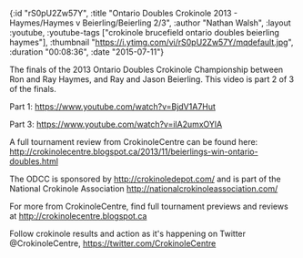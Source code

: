 {:id "rS0pU2Zw57Y",
 :title
 "Ontario Doubles Crokinole 2013 - Haymes/Haymes v Beierling/Beierling 2/3",
 :author "Nathan Walsh",
 :layout :youtube,
 :youtube-tags ["crokinole brucefield ontario doubles beierling haymes"],
 :thumbnail "https://i.ytimg.com/vi/rS0pU2Zw57Y/mqdefault.jpg",
 :duration "00:08:36",
 :date "2015-07-11"}

The finals of the 2013 Ontario Doubles Crokinole Championship between Ron and Ray Haymes, and Ray and Jason Beierling. This video is part 2 of 3 of the finals.

Part 1: https://www.youtube.com/watch?v=BjdV1A7Hut

Part 3: https://www.youtube.com/watch?v=ilA2umxOYlA

A full tournament review from CrokinoleCentre can be found here: http://crokinolecentre.blogspot.ca/2013/11/beierlings-win-ontario-doubles.html

The ODCC is sponsored by http://crokinoledepot.com/ and is part of the National Crokinole Association http://nationalcrokinoleassociation.com/

For more from CrokinoleCentre, find full tournament previews and reviews at http://crokinolecentre.blogspot.ca

Follow crokinole results and action as it's happening on Twitter @CrokinoleCentre, https://twitter.com/CrokinoleCentre

